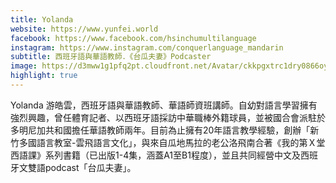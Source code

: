 ```yaml
---
title: Yolanda
website: https://www.yunfei.world
facebook: https://www.facebook.com/hsinchumultilanguage
instagram: https://www.instagram.com/conquerlanguage_mandarin
subtitle: 西班牙語與華語教師．《台瓜夫妻》Podcaster
image: https://d3mww1g1pfq2pt.cloudfront.net/Avatar/ckkpgxtrc1dry0866oypwapxf/1616064838593.png
highlight: true
---
```

Yolanda 游皓雲，西班牙語與華語教師、華語師資班講師。自幼對語言學習擁有強烈興趣，曾任體育記者、以西班牙語採訪中華職棒外籍球員，並被國合會派駐於多明尼加共和國擔任華語教師兩年。目前為止擁有20年語言教學經驗，創辦「新竹多國語言教室-雲飛語言文化」，與來自瓜地馬拉的老公洛飛南合著《我的第Ｘ堂西語課》系列書籍（已出版1-4集，涵蓋A1至B1程度），並且共同經營中文及西班牙文雙語podcast「台瓜夫妻」。